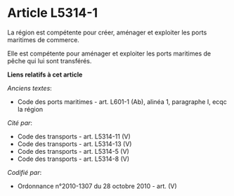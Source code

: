 # Article L5314-1

La région est compétente pour créer, aménager et exploiter les ports maritimes de commerce.

Elle est compétente pour aménager et exploiter les ports maritimes de pêche qui lui sont transférés.

**Liens relatifs à cet article**

_Anciens textes_:

  - Code des ports maritimes - art. L601-1 (Ab), alinéa 1, paragraphe I, ecqc la région

_Cité par_:

  - Code des transports - art. L5314-11 (V)
  - Code des transports - art. L5314-13 (V)
  - Code des transports - art. L5314-5 (V)
  - Code des transports - art. L5314-8 (V)

_Codifié par_:

  - Ordonnance n°2010-1307 du 28 octobre 2010 - art. (V)
